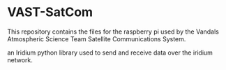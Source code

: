 # VAST-SatCom

This repository contains the files for the raspberry pi used by the Vandals Atmospheric Science Team Satellite Communications System.

an Iridium python library used to send and receive data over the iridium network.
